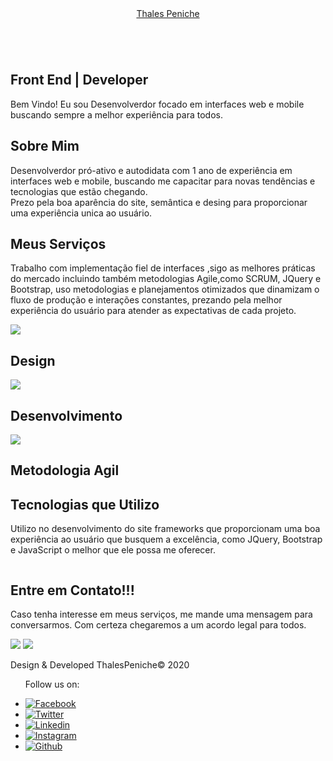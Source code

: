 <!DOCTYPE html>
<html lang="pt-br">
<head>
    <meta charset="UTF-8">
    <meta name="viewport" content="width=device-width, initial-scale=1.0">
    <link href="https://fonts.googleapis.com/css2?family=Taviraj:ital@1&display=swap" rel="stylesheet">
    <link rel="stylesheet" href="controller/index.css">
    <title>Thales Peniche</title>
</head>
<body>
    <!--banner-->
    <div class="banner">
        <header>
            <a href="#" class="logo">Thales Peniche</a>
            <div class="toggle"></div>
        </header>
        <img src="img/bg .jpg" alt="">
        <div class="content" data-0-top="opacity:0;left:100px;" data-200-top="opacity:1;left:0px;">
            <h2>Front End | Developer </h2>
            <p>Bem Vindo! Eu sou Desenvolverdor focado em interfaces web e mobile
                buscando sempre a melhor experiência para todos.
            </p>
        </div>
    </div>
    <!--about-->
    <section class="about">
        <div class="contentBx">
            <h2 class="heading" data-center-center="opacity:1;left:0;" data-0-bottom="opacity:0;left:500px;">Sobre Mim</h2>
            <p class="text" data-center-center="opacity:1;left:0;" data-0-bottom="opacity:0;left:-500px;">Desenvolverdor pró-ativo e autodidata com 1 ano de
                experiência em interfaces web e mobile, buscando me
                capacitar para novas tendências e tecnologias que estão  
                chegando.<br>
                Prezo  pela boa aparência do site, semântica e desing 
                para proporcionar uma experiência unica ao usuário.</p>
        </div>
        <div class="imgBx" data-center-center="opacity:1;left:0;" data-0-bottom="opacity:0;left:200px;"></div>
    </section>
    <!--services-->
    <section class="services">
        <h2 class="heading" data-center-center="opacity:1;left:0;" data-0-bottom="opacity:0;left:500px;">Meus Serviços</h2>
        <p class="text"data-center-center="opacity:1;right:0;" data-0-bottom="opacity:0;right:500px;">Trabalho com implementação fiel de interfaces 
            ,sigo as melhores práticas do mercado incluindo também metodologias Agile,como SCRUM,
            JQuery e Bootstrap, uso metodologias e planejamentos otimizados  
            que dinamizam o fluxo de produção e interações constantes, prezando 
            pela melhor experiência do usuário para atender as expectativas de cada projeto.
        </p>
        <div class="container">
            <div class="serviceBx" data-center-center="opacity:1;left:0;" data-0-bottom="opacity:0;left:-400px;">
                <div>
                    <img src="img/icon1.png">
                    <h2>Design</h2>
                </div>
            </div>
            <div class="serviceBx" data-center-center="opacity:1;bottom:0;" data-0-bottom="opacity:0;bottom:-400px;">
                <div>
                    <img src="img/icon2.png">
                    <h2>Desenvolvimento</h2>
                </div>
            </div>
            <div class="serviceBx"data-center-center="opacity:1;right:0;" data-0-bottom="opacity:0;right:-400px;">
                <div>
                    <img src="img/icon3.png">
                    <h2>Metodologia Agil</h2>
                </div>
            </div>
        </div>
    </section>
    <!--technology-->
    <section class="technology">
        <div class="contentBx" data-center-center="opacity:1;left:0;" data-0-bottom="opacity:0;left:-400px;">
            <h2 class="heading">Tecnologias que Utilizo</h2>
            <p class="text">Utilizo no desenvolvimento do site frameworks
                que proporcionam uma boa experiência ao
                usuário que busquem a excelência, como JQuery, Bootstrap e 
                JavaScript o melhor que ele possa me oferecer.  </p>
        </div>
        <div class="imgBx" data-center-center="opacity:1;right:0;" data-0-bottom="opacity:0;right:-400px;">
            <img src="img/tech.png" alt="">
        </div>
    </section>
    <!--client-->
    <section class="client">
        <div class="contentBx">
        <h2 class="heading"data-center-center="opacity:1;top:0;" data-0-bottom="opacity:0;top:-100px;">Entre em Contato!!!</h2>
        <p class="text" data-center-center="opacity:1;left:0;" data-0-bottom="opacity:0;left:-100px;">Caso tenha interesse em meus serviços, 
            me mande uma mensagem para conversarmos. Com certeza chegaremos 
            a um acordo legal para todos.
        </p>
            <div class="imgBx" data-center-center="bottom:0;" data-0-bottom="bottom:-200px;">
                <a href="http://api.whatsapp.com/send?1=pt_BR&phone=551164008793" target="_blank"><img src="img/brand1.png" ></a>
                <a href="mailto:thalespeniche@live.com?subject=Portifolio" target="_blank"><img src="img/brand2.png" ></a>
            </div>
        </div>
            <div class="imgBx2"></div>
        </div>
        </section>
    <!--footer-->
    <section class="footer">
        <p class="text">Design & Developed ThalesPeniche&copy; 2020</p>
        <ul>
            <p class="text">Follow us on:</p>
            <li><a href="https://www.facebook.com/thales.peniche/" target="_blank"><img src="img/facebook.png" title="Facebook"></a></li>
            <li><a href="https://twitter.com/thalespenichee" target="_blank"><img src="img/twitter.png" title="Twitter"></a></li>
            <li><a href="https://www.linkedin.com/in/thales-peniche-38830917a/" target="_blank"><img src="img/linkedin.png" title="Linkedin"></a></li>
            <li><a href="https://www.instagram.com/thalespenichee/?hl=pt-br" target="_blank"><img src="img/insta.png" title="Instagram"></a></li>
            <li><a href="https://github.com/thalespeniche" target="_blank"><img src="img/github.png" title="Github"></a></li>
        </ul>
    </section>    
</body>
</html>
